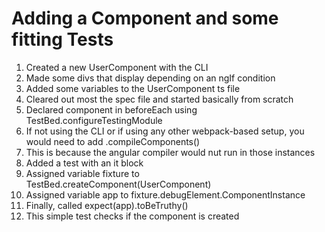 # Adding a Component and some fitting Tests
01. Created a new UserComponent with the CLI
02. Made some divs that display depending on an ngIf condition
03. Added some variables to the UserComponent ts file
04. Cleared out most the spec file and started basically from scratch
05. Declared component in beforeEach using TestBed.configureTestingModule
06. If not using the CLI or if using any other webpack-based setup, you would need to add .compileComponents()
07. This is because the angular compiler would nut run in those instances
08. Added a test with an it block
10. Assigned variable fixture to TestBed.createComponent(UserComponent)
11. Assigned variable app to fixture.debugElement.ComponentInstance
12. Finally, called expect(app).toBeTruthy()
13. This simple test checks if the component is created